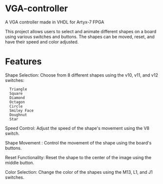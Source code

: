 # VGA-controller
A VGA controller made in VHDL for Artyx-7 FPGA

This project allows users to select and animate different shapes on a board using various switches and buttons. The shapes can be moved, reset, and have their speed and color adjusted.

# Features

Shape Selection: Choose from 8 different shapes using the v10, v11, and v12 switches:

      Triangle
      Square
      Diamond
      Octagon
      Circle
      Smiley Face
      Doughnut
      Star
Speed Control: Adjust the speed of the shape's movement using the V8 switch.

Shape Movement : Control the movement of the shape using the board's buttons.

Reset Functionality: Reset the shape to the center of the image using the middle button.

Color Selection: Change the color of the shapes using the M13, L1, and J1 switches.

